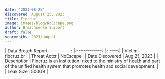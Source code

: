 ```yaml
---
date: '2023-08-25'
discovered: August 25, 2023
title: Fiocruz
image: images/blog/NoEscape.png
author: Breachsense Support
draft: false
yearmonths: 2023/august
---
```


| Data Breach Report------------:     |:-------------:    | :-----:|
| Victim      | fiocruz.br      | 
| Threat Actor      | NoEscape      | 
| Date Discovered      | Aug 25, 2023      | 
| Description      | Fiocruz is an institution linked to the ministry of health and part of the unified health system that promotes health and social development.      | 
| Leak Size      | 500GB      | 

